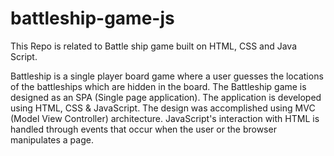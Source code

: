 # battleship-game-js

This Repo is related to Battle ship game built on HTML, CSS and Java Script.

Battleship is a single player board game where a user guesses the locations of the battleships which are hidden in the board. The Battleship game is designed as an SPA (Single page application). The application is developed using HTML, CSS & JavaScript. The design was accomplished using MVC (Model View Controller) architecture. JavaScript's interaction with HTML is handled through events that occur when the user or the browser manipulates a page.
